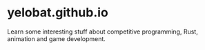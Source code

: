 # yelobat.github.io
Learn some interesting stuff about competitive programming, Rust, animation and game development.
